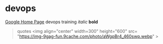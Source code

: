# devops

[Google Home Page](https://www.google.co.uk)
devops training
_italic_
**bold**
>quotes
<img align="center" width=300" height="600" src= "https://img-9gag-fun.9cache.com/photo/aWgpBr4_460swp.webp" >
